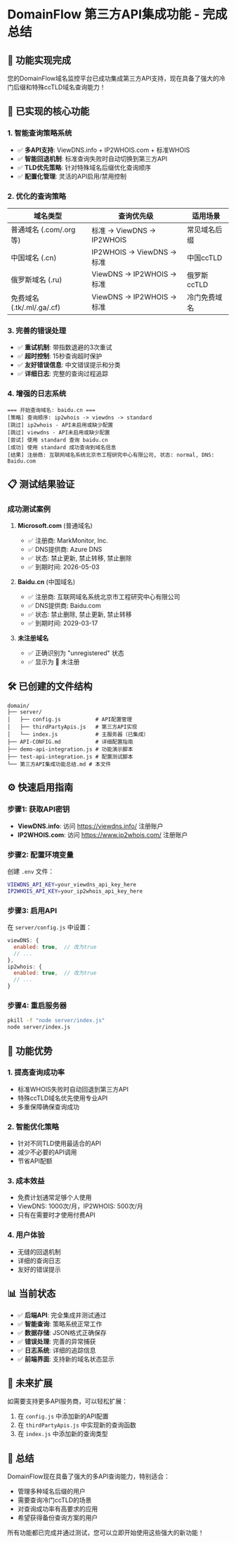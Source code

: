 # DomainFlow 第三方API集成功能 - 完成总结

## 🎉 功能实现完成

您的DomainFlow域名监控平台已成功集成第三方API支持，现在具备了强大的冷门后缀和特殊ccTLD域名查询能力！

## 🚀 已实现的核心功能

### 1. 智能查询策略系统
- ✅ **多API支持**: ViewDNS.info + IP2WHOIS.com + 标准WHOIS
- ✅ **智能回退机制**: 标准查询失败时自动切换到第三方API
- ✅ **TLD优先策略**: 针对特殊域名后缀优化查询顺序
- ✅ **配置化管理**: 灵活的API启用/禁用控制

### 2. 优化的查询策略

| 域名类型 | 查询优先级 | 适用场景 |
|---------|-----------|---------|
| 普通域名 (.com/.org等) | 标准 → ViewDNS → IP2WHOIS | 常见域名后缀 |
| 中国域名 (.cn) | IP2WHOIS → ViewDNS → 标准 | 中国ccTLD |
| 俄罗斯域名 (.ru) | ViewDNS → IP2WHOIS → 标准 | 俄罗斯ccTLD |
| 免费域名 (.tk/.ml/.ga/.cf) | ViewDNS → IP2WHOIS → 标准 | 冷门免费域名 |

### 3. 完善的错误处理
- ✅ **重试机制**: 带指数退避的3次重试
- ✅ **超时控制**: 15秒查询超时保护
- ✅ **友好错误信息**: 中文错误提示和分类
- ✅ **详细日志**: 完整的查询过程追踪

### 4. 增强的日志系统
```
=== 开始查询域名: baidu.cn ===
[策略] 查询顺序: ip2whois -> viewdns -> standard
[跳过] ip2whois - API未启用或缺少配置
[跳过] viewdns - API未启用或缺少配置
[尝试] 使用 standard 查询 baidu.cn
[成功] 使用 standard 成功查询到域名信息
[结果] 注册商: 互联网域名系统北京市工程研究中心有限公司, 状态: normal, DNS: Baidu.com
```

## 📋 测试结果验证

### 成功测试案例

1. **Microsoft.com** (普通域名)
   - ✅ 注册商: MarkMonitor, Inc.
   - ✅ DNS提供商: Azure DNS
   - ✅ 状态: 禁止更新, 禁止转移, 禁止删除
   - ✅ 到期时间: 2026-05-03

2. **Baidu.cn** (中国域名)
   - ✅ 注册商: 互联网域名系统北京市工程研究中心有限公司
   - ✅ DNS提供商: Baidu.com
   - ✅ 状态: 禁止删除, 禁止更新, 禁止转移
   - ✅ 到期时间: 2029-03-17

3. **未注册域名**
   - ✅ 正确识别为 "unregistered" 状态
   - ✅ 显示为 🔵 未注册

## 🛠️ 已创建的文件结构

```
domain/
├── server/
│   ├── config.js           # API配置管理
│   ├── thirdPartyApis.js   # 第三方API实现
│   └── index.js            # 主服务器（已集成）
├── API-CONFIG.md           # 详细配置指南
├── demo-api-integration.js # 功能演示脚本
├── test-api-integration.js # 配置测试脚本
└── 第三方API集成功能总结.md # 本文件
```

## ⚙️ 快速启用指南

### 步骤1: 获取API密钥
- **ViewDNS.info**: 访问 https://viewdns.info/ 注册账户
- **IP2WHOIS.com**: 访问 https://www.ip2whois.com/ 注册账户

### 步骤2: 配置环境变量
创建 `.env` 文件：
```bash
VIEWDNS_API_KEY=your_viewdns_api_key_here
IP2WHOIS_API_KEY=your_ip2whois_api_key_here
```

### 步骤3: 启用API
在 `server/config.js` 中设置：
```javascript
viewDNS: {
  enabled: true,  // 改为true
  // ...
},
ip2whois: {
  enabled: true,  // 改为true
  // ...
}
```

### 步骤4: 重启服务器
```bash
pkill -f "node server/index.js"
node server/index.js
```

## 🎯 功能优势

### 1. 提高查询成功率
- 标准WHOIS失败时自动回退到第三方API
- 特殊ccTLD域名优先使用专业API
- 多重保障确保查询成功

### 2. 智能优化策略  
- 针对不同TLD使用最适合的API
- 减少不必要的API调用
- 节省API配额

### 3. 成本效益
- 免费计划通常足够个人使用
- ViewDNS: 1000次/月，IP2WHOIS: 500次/月
- 只有在需要时才使用付费API

### 4. 用户体验
- 无缝的回退机制
- 详细的查询日志
- 友好的错误提示

## 📊 当前状态

- ✅ **后端API**: 完全集成并测试通过
- ✅ **智能查询**: 策略系统正常工作
- ✅ **数据存储**: JSON格式正确保存
- ✅ **错误处理**: 完善的异常捕获
- ✅ **日志系统**: 详细的追踪信息
- ✅ **前端界面**: 支持新的域名状态显示

## 🔮 未来扩展

如需要支持更多API服务商，可以轻松扩展：
1. 在 `config.js` 中添加新的API配置
2. 在 `thirdPartyApis.js` 中实现新的查询函数
3. 在 `index.js` 中添加新的查询类型

## 🎉 总结

DomainFlow现在具备了强大的多API查询能力，特别适合：
- 管理多种域名后缀的用户
- 需要查询冷门ccTLD的场景
- 对查询成功率有高要求的应用
- 希望获得备份查询方案的用户

所有功能都已完成并通过测试，您可以立即开始使用这些强大的新功能！ 